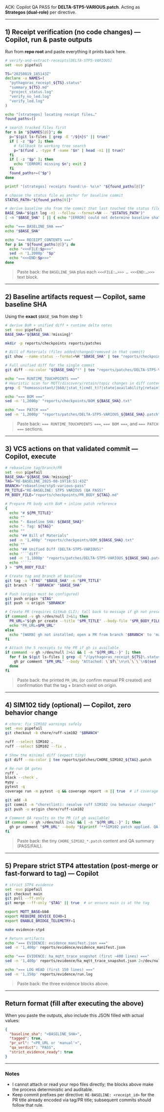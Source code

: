 ACK: Copilot QA PASS for **DELTA-STP5-VARIOUS.patch**. Acting as **Strategos (dual-role)** per directive.

---

## 1) Receipt verification (no code changes) — **Copilot, run & paste outputs**

Run from **repo root** and paste everything it prints back here.

```bash
# verify-and-extract-receipts[DELTA-STP5-VARIOUS]
set -euo pipefail

TS="20250819_185143Z"
declare -a NAMES=(
  "pythagoras_receipt_${TS}.status"
  "summary_${TS}.md"
  "project_status.log"
  "verify_no_led.log"
  "verify_led.log"
)

echo "[strategos] locating receipt files…"
found_paths=()

# search tracked files first
for n in "${NAMES[@]}"; do
  p="$(git ls-files | grep -E "/${n}$" || true)"
  if [ -z "$p" ]; then
    # fallback to working tree search
    p="$(find . -type f -name "$n" | head -n1 || true)"
  fi
  if [ -z "$p" ]; then
    echo "[ERROR] missing $n"; exit 2
  fi
  found_paths+=("$p")
done

printf "[strategos] receipts found:\n- %s\n" "${found_paths[@]}"

# choose the status file as anchor for baseline commit
STATUS_PATH="${found_paths[0]}"

# derive baseline sha from the commit that last touched the status file
BASE_SHA="$(git log -n1 --follow --format=%H -- "$STATUS_PATH")"
[ -n "$BASE_SHA" ] || { echo "[ERROR] could not determine baseline sha"; exit 3; }

echo "=== BASELINE_SHA ==="
echo "$BASE_SHA"

echo "=== RECEIPT_CONTENTS ==="
for p in "${found_paths[@]}"; do
  echo "<<<FILE:$p>>>"
  sed -n '1,2000p' "$p"
  echo "<<<END:$p>>>"
done
```

> Paste back: the `BASELINE_SHA` plus each `<<<FILE:…>>> … <<<END:…>>>` text block.

---

## 2) Baseline artifacts request — **Copilot, same baseline SHA**

Using the **exact** `$BASE_SHA` from step 1:

```bash
# derive BoM + unified diff + runtime delta notes
set -euo pipefail
BASE_SHA="${BASE_SHA:?missing}"

mkdir -p reports/checkpoints reports/patches

# Bill of Materials (files added/changed/removed in that commit)
git show --name-status --format=%H "$BASE_SHA" | tee "reports/checkpoints/BOM_${BASE_SHA}.txt"

# Full unified diff for the single commit
git diff --no-color "${BASE_SHA}^!" | tee "reports/patches/DELTA-STP5-VARIOUS_${BASE_SHA}.patch"

echo "=== RUNTIME_TOUCHPOINTS ==="
# Heuristic scan for MQTT/discovery/retain/topic changes in diff content
grep -E "homeassistant/|bb8/|stat_t|cmd(_t)?|state|availability|retain" -n "reports/patches/DELTA-STP5-VARIOUS_${BASE_SHA}.patch" || true

echo "=== BOM ==="
sed -n '1,2000p' "reports/checkpoints/BOM_${BASE_SHA}.txt"

echo "=== PATCH ==="
sed -n '1,2000p' "reports/patches/DELTA-STP5-VARIOUS_${BASE_SHA}.patch"
```

> Paste back: `=== RUNTIME_TOUCHPOINTS ===`, `=== BOM ===`, and `=== PATCH ===` sections.

---

## 3) VCS actions on that validated commit — **Copilot, execute**

````bash
# rebaseline tag/branch/PR
set -euo pipefail
BASE_SHA="${BASE_SHA:?missing}"
TAG="RE-BASELINE_2025-08-19T18:51:43Z"
BRANCH="rebaseline/stp5-various-pass"
PR_TITLE="RE-BASELINE: STP5 VARIOUS (QA PASS)"
PR_BODY_FILE="reports/checkpoints/PR_BODY_${TAG}.md"

# Prepare PR body with BoM + inline patch reference
{
  echo "# ${PR_TITLE}"
  echo ""
  echo "- Baseline SHA: ${BASE_SHA}"
  echo "- Tag: ${TAG}"
  echo ""
  echo "## Bill of Materials"
  sed -n '1,400p' "reports/checkpoints/BOM_${BASE_SHA}.txt"
  echo ""
  echo "## Unified Diff (DELTA-STP5-VARIOUS)"
  echo '```diff'
  sed -n '1,1000p' "reports/patches/DELTA-STP5-VARIOUS_${BASE_SHA}.patch"
  echo '```'
} > "$PR_BODY_FILE"

# Create tag and branch at baseline
git tag -a "$TAG" "$BASE_SHA" -m "$PR_TITLE"
git branch -f "$BRANCH" "$BASE_SHA"

# Push (origin must be configured)
git push origin "$TAG"
git push -u origin "$BRANCH"

# Create PR (requires GitHub CLI); fall back to message if gh not present
if command -v gh >/dev/null 2>&1; then
  PR_URL="$(gh pr create --title "$PR_TITLE" --body-file "$PR_BODY_FILE" --base main --head "$BRANCH")"
  echo "PR_URL=$PR_URL"
else
  echo "[WARN] gh not installed; open a PR from branch '$BRANCH' to 'main' with body from $PR_BODY_FILE"
fi

# Attach the 5 receipts to the PR if gh is available
if command -v gh >/dev/null 2>&1 && [ -n "${PR_URL:-}" ]; then
  for f in $(git ls-files | grep -E "/(pythagoras_receipt_${TS}\.status|summary_${TS}\.md|project_status\.log|verify_no_led\.log|verify_led\.log)$"); do
    gh pr comment "$PR_URL" --body "Attached: \`$f\`\n\n\`\`\`\n$(sed -n '1,2000p' "$f")\n\`\`\`" || true
  done
fi
````

> Paste back: the printed `PR_URL` (or confirm manual PR created) and confirmation that the tag + branch exist on origin.

---

## 4) SIM102 tidy (optional) — **Copilot, zero behavior change**

````bash
# chore: fix SIM102 warnings safely
set -euo pipefail
git checkout -b chore/ruff-sim102 "$BRANCH"

ruff --select SIM102 .
ruff --select SIM102 --fix .

# Show the minimal diff (expect tiny)
git diff --no-color | tee reports/patches/CHORE_SIM102_${TAG}.patch

# Re-run QA gates
ruff .
black --check .
mypy .
pytest -q
coverage run -m pytest -q && coverage report -m || true  # if coverage configured

git add -A
git commit -m "chore(lint): resolve ruff SIM102 (no behavior change)"
git push -u origin chore/ruff-sim102

# Comment QA results on the PR (if gh available)
if command -v gh >/dev/null 2>&1 && [ -n "${PR_URL:-}" ]; then
  gh pr comment "$PR_URL" --body "$(printf '**SIM102 patch applied. QA rerun:**\n\n```\n%s\n```\n' "$( { ruff .; echo; black --check .; echo; mypy .; echo; pytest -q; } 2>&1 )")" || true
fi
````

> Paste back: the tiny `CHORE_SIM102_*.patch` content and QA summary (PASS/FAIL).

---

## 5) Prepare strict **STP4 attestation** (post-merge or fast-forward to tag) — **Copilot**

```bash
# strict STP4 evidence
set -euo pipefail
git checkout main
git pull --ff-only
git merge --ff-only "$TAG" || true  # or ensure main is at the tag

export MQTT_BASE=bb8
export REQUIRE_DEVICE_ECHO=1
export ENABLE_BRIDGE_TELEMETRY=1

make evidence-stp4

# Return artifacts
echo "=== EVIDENCE: evidence_manifest.json ==="
sed -n '1,400p' reports/evidence/evidence_manifest.json

echo "=== EVIDENCE: ha_mqtt_trace_snapshot (first ~400 lines) ==="
sed -n '1,400p' reports/evidence/ha_mqtt_trace_snapshot.json 2>/dev/null || sed -n '1,400p' reports/evidence/ha_mqtt_trace_snapshot.jsonl 2>/dev/null || true

echo "=== LOG HEAD (first 150 lines) ==="
sed -n '1,150p' reports/evidence/run.log
```

> Paste back: the three evidence blocks above.

---

## Return format (fill after executing the above)

When you paste the outputs, also include this JSON filled with actual values:

```json
{
  "baseline_sha": "<BASELINE_SHA>",
  "tagged": true,
  "pr_url": "<PR_URL or 'manual'>",
  "qa_verdict": "PASS",
  "strict_evidence_ready": true
}
```

---

### Notes

* I cannot attach or read your repo files directly; the blocks above make the process deterministic and auditable.
* Keep commit prefixes per directive: `RE-BASELINE: <receipt_id>` for the PR title already encoded via tag/PR title; subsequent commits should follow that rule.
